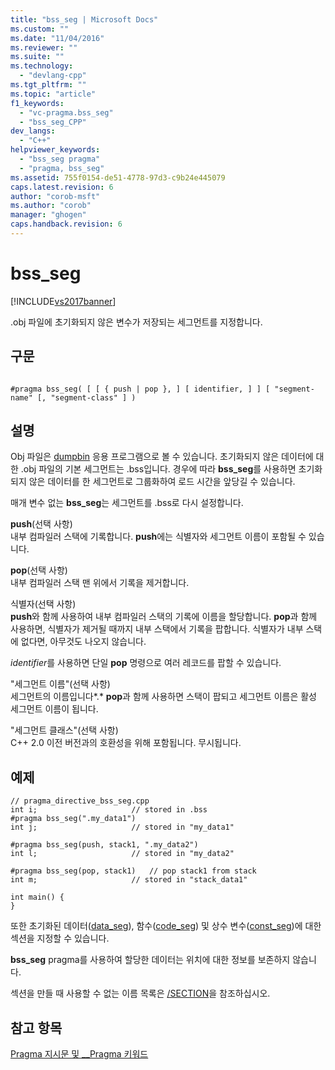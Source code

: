 ```yaml
---
title: "bss_seg | Microsoft Docs"
ms.custom: ""
ms.date: "11/04/2016"
ms.reviewer: ""
ms.suite: ""
ms.technology: 
  - "devlang-cpp"
ms.tgt_pltfrm: ""
ms.topic: "article"
f1_keywords: 
  - "vc-pragma.bss_seg"
  - "bss_seg_CPP"
dev_langs: 
  - "C++"
helpviewer_keywords: 
  - "bss_seg pragma"
  - "pragma, bss_seg"
ms.assetid: 755f0154-de51-4778-97d3-c9b24e445079
caps.latest.revision: 6
author: "corob-msft"
ms.author: "corob"
manager: "ghogen"
caps.handback.revision: 6
---
```

# bss_seg
[!INCLUDE[vs2017banner](../assembler/inline/includes/vs2017banner.md)]

.obj 파일에 초기화되지 않은 변수가 저장되는 세그먼트를 지정합니다.  
  
## 구문  
  
```  
  
#pragma bss_seg( [ [ { push | pop }, ] [ identifier, ] ] [ "segment-name" [, "segment-class" ] )  
```  
  
## 설명  
 Obj 파일은 [dumpbin](../build/reference/dumpbin-command-line.md) 응용 프로그램으로 볼 수 있습니다.  초기화되지 않은 데이터에 대한 .obj 파일의 기본 세그먼트는 .bss입니다.  경우에 따라 **bss\_seg**를 사용하면 초기화되지 않은 데이터를 한 세그먼트로 그룹화하여 로드 시간을 앞당길 수 있습니다.  
  
 매개 변수 없는 **bss\_seg**는 세그먼트를 .bss로 다시 설정합니다.  
  
 **push**\(선택 사항\)  
 내부 컴파일러 스택에 기록합니다.  **push**에는 식별자와 세그먼트 이름이 포함될 수 있습니다.  
  
 **pop**\(선택 사항\)  
 내부 컴파일러 스택 맨 위에서 기록을 제거합니다.  
  
 식별자\(선택 사항\)  
 **push**와 함께 사용하여 내부 컴파일러 스택의 기록에 이름을 할당합니다.  **pop**과 함께 사용하면, 식별자가 제거될 때까지 내부 스택에서 기록을 팝합니다. 식별자가 내부 스택에 없다면, 아무것도 나오지 않습니다.  
  
 *identifier*를 사용하면 단일 **pop** 명령으로 여러 레코드를 팝할 수 있습니다.  
  
 "세그먼트 이름"\(선택 사항\)  
 세그먼트의 이름입니다*.* **pop**과 함께 사용하면 스택이 팝되고 세그먼트 이름은 활성 세그먼트 이름이 됩니다.  
  
 "세그먼트 클래스"\(선택 사항\)  
 C\+\+ 2.0 이전 버전과의 호환성을 위해 포함됩니다.  무시됩니다.  
  
## 예제  
  
```  
// pragma_directive_bss_seg.cpp  
int i;                     // stored in .bss  
#pragma bss_seg(".my_data1")  
int j;                     // stored in "my_data1"  
  
#pragma bss_seg(push, stack1, ".my_data2")     
int l;                     // stored in "my_data2"  
  
#pragma bss_seg(pop, stack1)   // pop stack1 from stack  
int m;                     // stored in "stack_data1"  
  
int main() {  
}  
```  
  
 또한 초기화된 데이터\([data\_seg](../preprocessor/data-seg.md)\), 함수\([code\_seg](../preprocessor/code-seg.md)\) 및 상수 변수\([const\_seg](../preprocessor/const-seg.md)\)에 대한 섹션을 지정할 수 있습니다.  
  
 **bss\_seg** pragma를 사용하여 할당한 데이터는 위치에 대한 정보를 보존하지 않습니다.  
  
 섹션을 만들 때 사용할 수 없는 이름 목록은 [\/SECTION](../build/reference/section-specify-section-attributes.md)을 참조하십시오.  
  
## 참고 항목  
 [Pragma 지시문 및 \_\_Pragma 키워드](../preprocessor/pragma-directives-and-the-pragma-keyword.md)